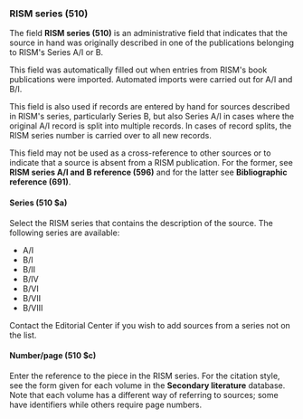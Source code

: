 ### RISM series (510)

The field **RISM series (510)** is an administrative field that indicates that the source in hand was originally described in one of the publications belonging to RISM's Series A/I or B.

This field was automatically filled out when entries from RISM's book publications were imported. Automated imports were carried out for A/I and B/I.

This field is also used if records are entered by hand for sources described in RISM's series, particularly Series B, but also Series A/I in cases where the original A/I record is split into multiple records. In cases of record splits, the RISM series number is carried over to all new records.

This field may not be used as a cross-reference to other sources or to indicate that a source is absent from a RISM publication. For the former, see **RISM series A/I and B reference (596)** and for the latter see **Bibliographic reference (691)**.

#### Series (510 $a)

Select the RISM series that contains the description of the source. The following series are available:
- A/I
- B/I
- B/II
- B/IV
- B/VI
- B/VII
- B/VIII

Contact the Editorial Center if you wish to add sources from a series not on the list.

#### Number/page (510 $c)

Enter the reference to the piece in the RISM series. For the citation style, see the form given for each volume in the **Secondary literature** database. Note that each volume has a different way of referring to sources; some have identifiers while others require page numbers.  
